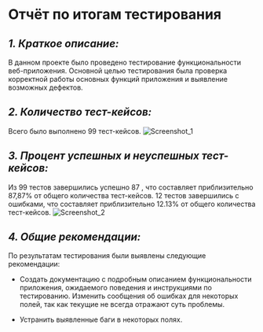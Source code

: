 # **Отчёт по итогам тестирования**

## **_1. Краткое описание:_**

В данном проекте было проведено тестирование функциональности веб-приложения. Основной целью тестирования была проверка
корректной работы основных функций приложения и выявление возможных дефектов.

## **_2. Количество тест-кейсов:_**

Всего было выполнено 99 тест-кейсов.
![Screenshot_1](https://github.com/Kurymshina/QA-diploma/assets/127852172/9d3d8eb6-f3c5-41b0-8e31-b1c951458ffc)

## **_3. Процент успешных и неуспешных тест-кейсов:_**
Из 99 тестов завершились успешно 87 , что составляет приблизительно 87,87% от общего количества
тест-кейсов. 12 тестов завершились с ошибками, что составляет приблизительно 12.13% от общего количества тест-кейсов.
![Screenshot_2](https://github.com/Kurymshina/QA-diploma/assets/127852172/9e921e6c-f07e-4775-bbad-a00068717902)


## **_4. Общие рекомендации:_**

По результатам тестирования были выявлены следующие рекомендации:

* Создать документацию с подробным описанием функциональности приложения, ожидаемого поведения и инструкциями по тестированию.
Изменить сообщения об ошибках для некоторых полей, так как текущие не всегда отражают суть проблемы.

* Устранить выявленные баги в некоторых полях.
